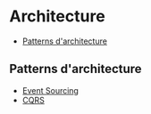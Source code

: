 # Architecture

- [Patterns d'architecture](#patterns-darchitecture)

## <a id="patterns-darchitecture"></a>Patterns d'architecture

- [Event Sourcing](https://fr.wikipedia.org/wiki/Architecture_orient%C3%A9e_%C3%A9v%C3%A9nements)
- [CQRS](https://fr.wikipedia.org/wiki/S%C3%A9paration_commande-requ%C3%AAte)
